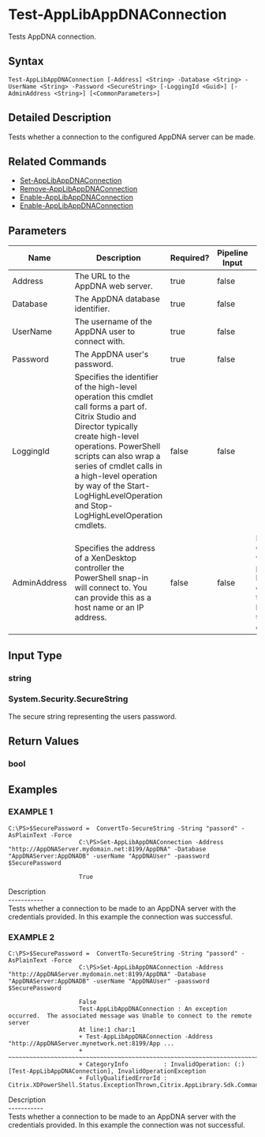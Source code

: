 ﻿# Test-AppLibAppDNAConnection

   Tests AppDNA connection.

## Syntax
```
Test-AppLibAppDNAConnection [-Address] <String> -Database <String> -UserName <String> -Password <SecureString> [-LoggingId <Guid>] [-AdminAddress <String>] [<CommonParameters>]
```

## Detailed Description
   Tests whether a connection to the configured AppDNA server can be made.

## Related Commands
  * [Set-AppLibAppDNAConnection](Set-AppLibAppDNAConnection/)
  * [Remove-AppLibAppDNAConnection](Remove-AppLibAppDNAConnection/)
  * [Enable-AppLibAppDNAConnection](Enable-AppLibAppDNAConnection/)
  * [Enable-AppLibAppDNAConnection](Enable-AppLibAppDNAConnection/)
## Parameters

| Name   | Description | Required? | Pipeline Input | Default Value |
| --- | --- | --- | --- | --- |
| Address | The URL to the AppDNA web server. | true | false |  |
| Database | The AppDNA database identifier. | true | false |  |
| UserName | The username of the AppDNA user to connect with. | true | false |  |
| Password | The AppDNA user's password. | true | false |  |
| LoggingId | Specifies the identifier of the high-level operation this cmdlet call forms a part of. Citrix Studio and Director typically create high-level operations. PowerShell scripts can also wrap a series of cmdlet calls in a high-level operation by way of the Start-LogHighLevelOperation and Stop-LogHighLevelOperation cmdlets. | false | false |  |
| AdminAddress | Specifies the address of a XenDesktop controller the PowerShell snap-in will connect to. You can provide this as a host name or an IP address. | false | false | Localhost. Once a value is provided by any cmdlet, this value becomes the default. |

## Input Type
### string
   ### System.Security.SecureString
   The secure string representing the users password.
## Return Values
### bool
   
## Examples

### EXAMPLE 1
```
C:\PS>$SecurePassword =  ConvertTo-SecureString -String "passord" -AsPlainText -Force
                    C:\PS>Set-AppLibAppDNAConnection -Address "http://AppDNAServer.mydomain.net:8199/AppDNA" -Database "AppDNAServer:AppDNADB" -userName "AppDNAUser" -paassword $SecurePassword

                    True
```
   Description<br>-----------<br>Tests whether a connection to be made to an AppDNA server with the credentials provided. In this example the connection was successful.
### EXAMPLE 2
```
C:\PS>$SecurePassword =  ConvertTo-SecureString -String "passord" -AsPlainText -Force
                    C:\PS>Set-AppLibAppDNAConnection -Address "http://AppDNAServer.mydomain.net:8199/AppDNA" -Database "AppDNAServer:AppDNADB" -userName "AppDNAUser" -paassword $SecurePassword

                    False
                    Test-AppLibAppDNAConnection : An exception occurred.  The associated message was Unable to connect to the remote server
                    At line:1 char:1
                    + Test-AppLibAppDNAConnection -Address "http://AppDNAServer.mynetwork.net:8199/App ...
                    + ~~~~~~~~~~~~~~~~~~~~~~~~~~~~~~~~~~~~~~~~~~~~~~~~~~~~~~~~~~~~~~~~~~~~~~~~~~~~~~~~
                    + CategoryInfo          : InvalidOperation: (:) [Test-AppLibAppDNAConnection], InvalidOperationException
                    + FullyQualifiedErrorId : Citrix.XDPowerShell.Status.ExceptionThrown,Citrix.AppLibrary.Sdk.Commands.TestAppLibAppDNAConnectionCommand
```
   Description<br>-----------<br>Tests whether a connection to be made to an AppDNA server with the credentials provided. In this example the connection was not successful.

